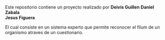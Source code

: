 Este repositorio contiene un proyecto realizado por
**Deivis Guillen**
**Daniel Zabala**   
**Jesus Figuera**

El cual consiste en un sistema experto que permite reconocer el filum de un organismo
atraves de un cuestionario.